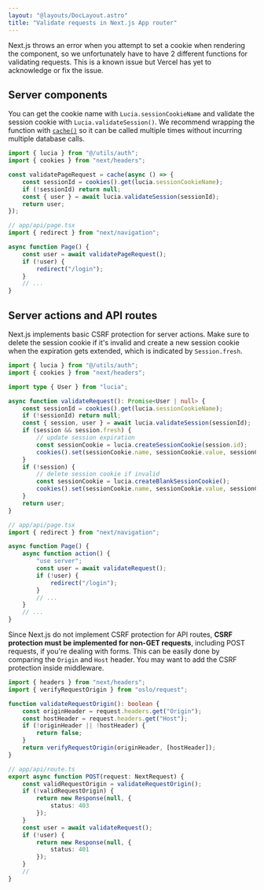```yaml
---
layout: "@layouts/DocLayout.astro"
title: "Validate requests in Next.js App router"
---
```


Next.js throws an error when you attempt to set a cookie when rendering the component, so we unfortunately have to have 2 different functions for validating requests. This is a known issue but Vercel has yet to acknowledge or fix the issue.

## Server components

You can get the cookie name with `Lucia.sessionCookieName` and validate the session cookie with `Lucia.validateSession()`. We recommend wrapping the function with [`cache()`]() so it can be called multiple times without incurring multiple database calls.

```ts
import { lucia } from "@/utils/auth";
import { cookies } from "next/headers";

const validatePageRequest = cache(async () => {
	const sessionId = cookies().get(lucia.sessionCookieName);
	if (!sessionId) return null;
	const { user } = await lucia.validateSession(sessionId);
	return user;
});
```

```ts
// app/api/page.tsx
import { redirect } from "next/navigation";

async function Page() {
	const user = await validatePageRequest();
	if (!user) {
		redirect("/login");
	}
	// ...
}
```

## Server actions and API routes

Next.js implements basic CSRF protection for server actions. Make sure to delete the session cookie if it's invalid and create a new session cookie when the expiration gets extended, which is indicated by `Session.fresh`.

```ts
import { lucia } from "@/utils/auth";
import { cookies } from "next/headers";

import type { User } from "lucia";

async function validateRequest(): Promise<User | null> {
	const sessionId = cookies().get(lucia.sessionCookieName);
	if (!sessionId) return null;
	const { session, user } = await lucia.validateSession(sessionId);
	if (session && session.fresh) {
		// update session expiration
		const sessionCookie = lucia.createSessionCookie(session.id);
		cookies().set(sessionCookie.name, sessionCookie.value, sessionCookie.attributes);
	}
	if (!session) {
		// delete session cookie if invalid
		const sessionCookie = lucia.createBlankSessionCookie();
		cookies().set(sessionCookie.name, sessionCookie.value, sessionCookie.attributes);
	}
	return user;
}
```

```ts
// app/api/page.tsx
import { redirect } from "next/navigation";

async function Page() {
	async function action() {
		"use server";
		const user = await validateRequest();
		if (!user) {
			redirect("/login");
		}
		// ...
	}
	// ...
}
```

Since Next.js do not implement CSRF protection for API routes, **CSRF protection must be implemented for non-GET requests**, including POST requests, if you're dealing with forms. This can be easily done by comparing the `Origin` and `Host` header. You may want to add the CSRF protection inside middleware.

```ts
import { headers } from "next/headers";
import { verifyRequestOrigin } from "oslo/request";

function validateRequestOrigin(): boolean {
	const originHeader = request.headers.get("Origin");
	const hostHeader = request.headers.get("Host");
	if (!originHeader || !hostHeader) {
		return false;
	}
	return verifyRequestOrigin(originHeader, [hostHeader]);
}
```

```ts
// app/api/route.ts
export async function POST(request: NextRequest) {
	const validRequestOrigin = validateRequestOrigin();
	if (!validRequestOrigin) {
		return new Response(null, {
			status: 403
		});
	}
	const user = await validateRequest();
	if (!user) {
		return new Response(null, {
			status: 401
		});
	}
	//
}
```
